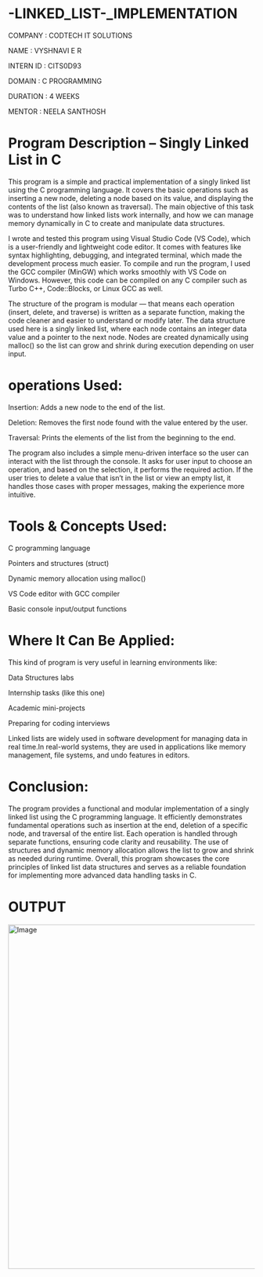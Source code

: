 # -LINKED_LIST-_IMPLEMENTATION

COMPANY : CODTECH IT SOLUTIONS

NAME : VYSHNAVI E R

INTERN ID : CITS0D93 

DOMAIN : C PROGRAMMING

DURATION : 4 WEEKS

MENTOR : NEELA SANTHOSH

# Program Description – Singly Linked List in C

This program is a simple and practical implementation of a singly linked list using the C programming language. It covers the basic operations such as inserting a new node, deleting a node based on its value, and displaying the contents of the list (also known as traversal). The main objective of this task was to understand how linked lists work internally, and how we can manage memory dynamically in C to create and manipulate data structures.

I wrote and tested this program using Visual Studio Code (VS Code), which is a user-friendly and lightweight code editor. It comes with features like syntax highlighting, debugging, and integrated terminal, which made the development process much easier. To compile and run the program, I used the GCC compiler (MinGW) which works smoothly with VS Code on Windows. However, this code can be compiled on any C compiler such as Turbo C++, Code::Blocks, or Linux GCC as well.

The structure of the program is modular — that means each operation (insert, delete, and traverse) is written as a separate function, making the code cleaner and easier to understand or modify later. The data structure used here is a singly linked list, where each node contains an integer data value and a pointer to the next node. Nodes are created dynamically using malloc() so the list can grow and shrink during execution depending on user input.

# operations Used:

Insertion: Adds a new node to the end of the list.

Deletion: Removes the first node found with the value entered by the user.

Traversal: Prints the elements of the list from the beginning to the end.

The program also includes a simple menu-driven interface so the user can interact with the list through the console. It asks for user input to choose an operation, and based on the selection, it performs the required action. If the user tries to delete a value that isn’t in the list or view an empty list, it handles those cases with proper messages, making the experience more intuitive.

# Tools & Concepts Used:

C programming language

Pointers and structures (struct)

Dynamic memory allocation using malloc()

VS Code editor with GCC compiler

Basic console input/output functions

# Where It Can Be Applied:

This kind of program is very useful in learning environments like:

Data Structures labs

Internship tasks (like this one)

Academic mini-projects

Preparing for coding interviews

Linked lists are widely used in software development for managing data in real time.In real-world systems, they are used in applications like memory management, file systems, and undo features in editors.

# Conclusion:

The program provides a functional and modular implementation of a singly linked list using the C programming language. It efficiently demonstrates fundamental operations such as insertion at the end, deletion of a specific node, and traversal of the entire list. Each operation is handled through separate functions, ensuring code clarity and reusability. The use of structures and dynamic memory allocation allows the list to grow and shrink as needed during runtime. Overall, this program showcases the core principles of linked list data structures and serves as a reliable foundation for implementing more advanced data handling tasks in C.

# OUTPUT

<img width="1381" height="702" alt="Image" src="https://github.com/user-attachments/assets/5275990e-75d9-4069-a6e0-87234c8ecb81" />


